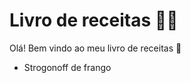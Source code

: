 # Livro de receitas :woman_cook:

Olá! Bem vindo ao meu livro de receitas :wave:



-  Strogonoff de frango

